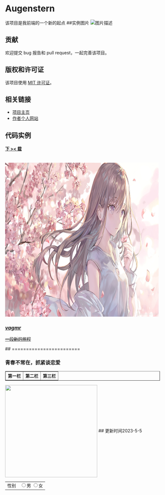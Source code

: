 # Augenstern

该项目是我前端的一个新的起点
##实例图片
![图片描述](https://tse3-mm.cn.bing.net/th/id/OIP-C.AAWaQawRUe1qfyoceRhPjAHaNK?pid=ImgDet&rs=1)

## 贡献

欢迎提交 bug 报告和 pull request，一起完善该项目。

## 版权和许可证

该项目使用 [MIT 许可证](./LICENSE)。

## 相关链接

- [项目主页](https://github.com/vagmr/Augenstern/)
- [作者个人网站](https://github.com/vagmr)

## 代码实例


<body>
    <a href="res/1.jpg"><ins><strong>
                <h4>下&nbsp;&gt;&lt;&nbsp;载</h4>
            </strong></ins></a><br />
    <a href="https://github.com/vagmr" target="_blank"><img src="res/1.jpg" title="第一张图片" width="500px" height="500px"
            alt="一张人物图片" /></a>
    <em>
        <a href="#作者主页" title="作者主页">
            <h3 class="new">vagmr</h3>
        </a>
    </em>
    <del>
        <a href="res/2.html">
            <p id="new1">一段新的旅程</p>
        </a>
    </del>
    <!-- 表格 -->
    <table border="1px" cellspacing="0" cellpadding="5px">
        <tr>
            <th>第一栏</th>
            <th>第二栏</th>
            <th>第三栏</th>
        </tr>

</body>
 ## ========================
 <body id="v1">
    <h3 id="v2">青春不常在，抓紧谈恋爱</h3>
    <table cellpadding="1px">
        <tr>
            <td>性别</td>
            <td><input type="radio" name="opt1" />男
                <input type="radio" name="opt1" />女
            </td>
        </tr>
    <img align="center" width="300px" height="300px"
            src="https://ts1.cn.mm.bing.net/th/id/R-C.9bfd3c81badbdd861850bd214aa03794?rik=vU29Rq81pe42Ww&riu=http%3a%2f%2fimg.mm4000.com%2ffile%2f8%2fef%2f223f9a64d0.jpg&ehk=HbNtid2umY5dfcL9VvNqhkHSvwFcCX%2fNUhYXTMYc%2fV8%3d&risl=&pid=ImgRaw&r=0">
</body>
<head>
## 更新时间2023-5-5
